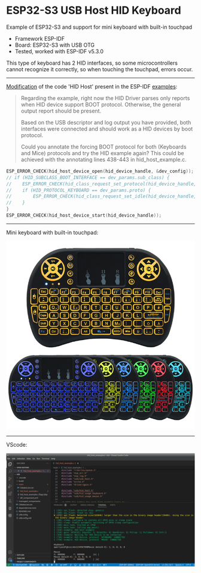 # ESP32-S3 USB Host HID Keyboard
Example of ESP32-S3 and support for mini keyboard with built-in touchpad

- Framework ESP-IDF
- Board: ESP32-S3 with USB OTG
- Tested, worked with ESP-IDF v5.3.0

This type of keyboard has 2 HID interfaces, so some microcontrollers cannot recognize it correctly, so when touching the touchpad, errors occur.

------

[Modification](https://github.com/espressif/esp-idf/issues/12667) of the code 'HID Host' present in the ESP-IDF [examples](https://github.com/espressif/esp-idf/blob/ab03c2ea13ecaac1510b75e93b32cf0c472640fb/examples/peripherals/usb/host/hid/main/hid_host_example.c):

> Regarding the example, right now the HID Driver parses only reports when HID device support BOOT protocol.
> Otherwise, the general output report should be present.
> 
> Based on the USB descriptor and log output you have provided, both interfaces were connected and should work as a HID devices by boot protocol.
> 
> Could you annotate the forcing BOOT protocol for both (Keyboards and Mice) protocols and try the HID example again?
> This could be achieved with the annotating lines 438-443 in hid_host_example.c.

```C++
ESP_ERROR_CHECK(hid_host_device_open(hid_device_handle, &dev_config));
// if (HID_SUBCLASS_BOOT_INTERFACE == dev_params.sub_class) {
//    ESP_ERROR_CHECK(hid_class_request_set_protocol(hid_device_handle, HID_REPORT_PROTOCOL_BOOT));
//    if (HID_PROTOCOL_KEYBOARD == dev_params.proto) {
//        ESP_ERROR_CHECK(hid_class_request_set_idle(hid_device_handle, 0, 0));
//    }
}
ESP_ERROR_CHECK(hid_host_device_start(hid_device_handle));
```
------

Mini keyboard with built-in touchpad:

![img](https://raw.githubusercontent.com/rtek1000/ESP32-S3_USB_Host_HID_Keyboard/main/Mini%20Keyboard%20With%20Touchpad%20Built-in.jpg)

------

VScode:

![img](https://raw.githubusercontent.com/rtek1000/ESP32-S3_USB_Host_HID_Keyboard/main/VScode.png)
